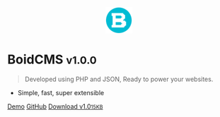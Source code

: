 <p align="center"><img alt="logo" width="60" height="60" src="/_media/logo.svg" /></p>

# BoidCMS <small>v1.0.0</small>

> Developed using PHP and JSON, Ready to power your websites.

- Simple, fast, super extensible

[Demo](demo)
[GitHub](https://github.com/BoidCMS/BoidCMS/)
[Download v1.0<small>15KB</small>](#boidcms)
